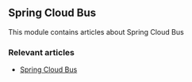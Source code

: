 ## Spring Cloud Bus

This module contains articles about Spring Cloud Bus

### Relevant articles

- [Spring Cloud Bus](https://www.surya.com/spring-cloud-bus)
